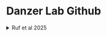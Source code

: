 # Danzer Lab Github

<details>
<summary>Ruf et al 2025</summary>
   [Ruf et al 2025](https://github.com/DanzerLab/ALS_Brain_Multiome) 
</details>
